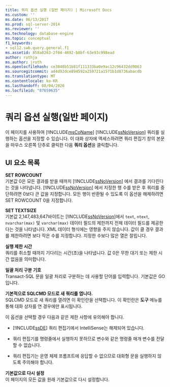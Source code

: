 ```yaml
---
title: 쿼리 옵션 실행 (일반 페이지) | Microsoft Docs
ms.custom: ''
ms.date: 06/13/2017
ms.prod: sql-server-2014
ms.reviewer: ''
ms.technology: database-engine
ms.topic: conceptual
f1_keywords:
- sql12.swb.query.general.f1
ms.assetid: 858a0263-2f04-4692-b8bf-63e93c998ead
author: rothja
ms.author: jroth
ms.openlocfilehash: ce3848b51b81f111333ba0e9ac12c96432dd9863
ms.sourcegitcommit: ad4d92dce894592a259721a1571b1d8736abacdb
ms.translationtype: MT
ms.contentlocale: ko-KR
ms.lasthandoff: 08/04/2020
ms.locfileid: "87659635"
---
```

# <a name="query-options-execution-general-page"></a>쿼리 옵션 실행(일반 페이지)
  이 페이지를 사용하여 [!INCLUDE[msCoName](../includes/msconame-md.md)] [!INCLUDE[ssNoVersion](../includes/ssnoversion-md.md)] 쿼리를 실행하는 옵션을 지정할 수 있습니다. 이 대화 상자에 액세스하려면 쿼리 편집기 창의 본문을 마우스 오른쪽 단추로 클릭한 다음 **쿼리 옵션**을 클릭합니다.  
  
## <a name="ui-element-list"></a>UI 요소 목록  
 **SET ROWCOUNT**  
 기본값 0은 모든 결과를 받을 때까지 [!INCLUDE[ssNoVersion](../includes/ssnoversion-md.md)] 에서 결과를 기다린다는 것을 나타냅니다. [!INCLUDE[ssNoVersion](../includes/ssnoversion-md.md)] 에서 지정한 행 수를 받은 후 쿼리를 중단하려면 0보다 큰 값을 지정합니다. 모든 행이 반환될 수 있도록 이 옵션을 해제하려면 SET ROWCOUNT 0을 지정합니다.  
  
 **SET TEXTSIZE**  
 기본값 2,147,483,647바이트는 [!INCLUDE[ssNoVersion](../includes/ssnoversion-md.md)]에서 `text`, `ntext`, `nvarchar(max)` 및 `varchar(max)` 데이터 필드의 제한까지 전체 데이터 필드를 제공한다는 것을 나타냅니다. XML 데이터 형식에는 영향을 주지 않습니다. 값이 클 경우 결과를 제한하려면 보다 작은 수를 지정합니다. 지정한 수보다 많은 열은 잘립니다.  
  
 **실행 제한 시간**  
 쿼리를 취소할 때까지 기다리는 시간(초)을 나타냅니다. 값 0은 무한 대기 또는 제한 시간 없음을 의미합니다.  
  
 **일괄 처리 구분 기호**  
 Transact-SQL 문을 일괄 처리로 구분하는 데 사용할 단어를 입력합니다. 기본값은 GO입니다.  
  
 **기본적으로 SQLCMD 모드로 새 쿼리를 엽니다.**  
 SQLCMD 모드로 새 쿼리를 열려면 이 확인란을 선택합니다. 이 확인란은 **도구** 메뉴를 통해 대화 상자를 연 경우에만 표시됩니다.  
  
 이 옵션을 선택할 경우 다음과 같은 제한 사항에 유의해야 합니다.  
  
-   [!INCLUDE[ssDE](../includes/ssde-md.md)] 쿼리 편집기에서 IntelliSense는 해제되어 있습니다.  
  
-   쿼리 편집기를 명령줄에서 실행하지 못하므로 변수와 같은 명령줄 매개 변수를 전달할 수 없습니다.  
  
-   쿼리 편집기는 운영 체제 프롬프트에 응답할 수 없으므로 대화형 문을 실행하지 않도록 주의해야 합니다.  
  
 **기본값으로 다시 설정**  
 이 페이지의 모든 값을 원래 기본값으로 다시 설정합니다.  
  
  
